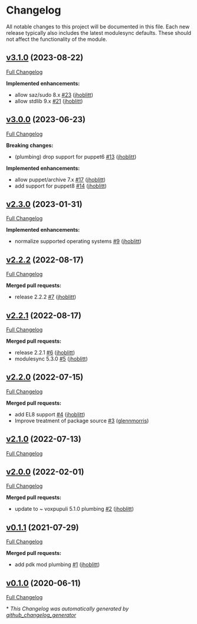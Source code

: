 # Changelog

All notable changes to this project will be documented in this file.
Each new release typically also includes the latest modulesync defaults.
These should not affect the functionality of the module.

## [v3.1.0](https://github.com/lsst-it/puppet-ccs_hcu/tree/v3.1.0) (2023-08-22)

[Full Changelog](https://github.com/lsst-it/puppet-ccs_hcu/compare/v3.0.0...v3.1.0)

**Implemented enhancements:**

- allow saz/sudo 8.x [\#23](https://github.com/lsst-it/puppet-ccs_hcu/pull/23) ([jhoblitt](https://github.com/jhoblitt))
- allow stdlib 9.x [\#21](https://github.com/lsst-it/puppet-ccs_hcu/pull/21) ([jhoblitt](https://github.com/jhoblitt))

## [v3.0.0](https://github.com/lsst-it/puppet-ccs_hcu/tree/v3.0.0) (2023-06-23)

[Full Changelog](https://github.com/lsst-it/puppet-ccs_hcu/compare/v2.3.0...v3.0.0)

**Breaking changes:**

- \(plumbing\) drop support for puppet6 [\#13](https://github.com/lsst-it/puppet-ccs_hcu/pull/13) ([jhoblitt](https://github.com/jhoblitt))

**Implemented enhancements:**

- allow puppet/archive 7.x [\#17](https://github.com/lsst-it/puppet-ccs_hcu/pull/17) ([jhoblitt](https://github.com/jhoblitt))
- add support for puppet8 [\#14](https://github.com/lsst-it/puppet-ccs_hcu/pull/14) ([jhoblitt](https://github.com/jhoblitt))

## [v2.3.0](https://github.com/lsst-it/puppet-ccs_hcu/tree/v2.3.0) (2023-01-31)

[Full Changelog](https://github.com/lsst-it/puppet-ccs_hcu/compare/v2.2.2...v2.3.0)

**Implemented enhancements:**

- normalize supported operating systems [\#9](https://github.com/lsst-it/puppet-ccs_hcu/pull/9) ([jhoblitt](https://github.com/jhoblitt))

## [v2.2.2](https://github.com/lsst-it/puppet-ccs_hcu/tree/v2.2.2) (2022-08-17)

[Full Changelog](https://github.com/lsst-it/puppet-ccs_hcu/compare/v2.2.1...v2.2.2)

**Merged pull requests:**

- release 2.2.2 [\#7](https://github.com/lsst-it/puppet-ccs_hcu/pull/7) ([jhoblitt](https://github.com/jhoblitt))

## [v2.2.1](https://github.com/lsst-it/puppet-ccs_hcu/tree/v2.2.1) (2022-08-17)

[Full Changelog](https://github.com/lsst-it/puppet-ccs_hcu/compare/v2.2.0...v2.2.1)

**Merged pull requests:**

- release 2.2.1 [\#6](https://github.com/lsst-it/puppet-ccs_hcu/pull/6) ([jhoblitt](https://github.com/jhoblitt))
- modulesync 5.3.0 [\#5](https://github.com/lsst-it/puppet-ccs_hcu/pull/5) ([jhoblitt](https://github.com/jhoblitt))

## [v2.2.0](https://github.com/lsst-it/puppet-ccs_hcu/tree/v2.2.0) (2022-07-15)

[Full Changelog](https://github.com/lsst-it/puppet-ccs_hcu/compare/v2.1.0...v2.2.0)

**Merged pull requests:**

- add EL8 support [\#4](https://github.com/lsst-it/puppet-ccs_hcu/pull/4) ([jhoblitt](https://github.com/jhoblitt))
- Improve treatment of package source [\#3](https://github.com/lsst-it/puppet-ccs_hcu/pull/3) ([glennmorris](https://github.com/glennmorris))

## [v2.1.0](https://github.com/lsst-it/puppet-ccs_hcu/tree/v2.1.0) (2022-07-13)

[Full Changelog](https://github.com/lsst-it/puppet-ccs_hcu/compare/v2.0.0...v2.1.0)

## [v2.0.0](https://github.com/lsst-it/puppet-ccs_hcu/tree/v2.0.0) (2022-02-01)

[Full Changelog](https://github.com/lsst-it/puppet-ccs_hcu/compare/v0.1.1...v2.0.0)

**Merged pull requests:**

- update to ~ voxpupuli 5.1.0 plumbing [\#2](https://github.com/lsst-it/puppet-ccs_hcu/pull/2) ([jhoblitt](https://github.com/jhoblitt))

## [v0.1.1](https://github.com/lsst-it/puppet-ccs_hcu/tree/v0.1.1) (2021-07-29)

[Full Changelog](https://github.com/lsst-it/puppet-ccs_hcu/compare/v0.1.0...v0.1.1)

**Merged pull requests:**

- add pdk mod plumbing [\#1](https://github.com/lsst-it/puppet-ccs_hcu/pull/1) ([jhoblitt](https://github.com/jhoblitt))

## [v0.1.0](https://github.com/lsst-it/puppet-ccs_hcu/tree/v0.1.0) (2020-06-11)

[Full Changelog](https://github.com/lsst-it/puppet-ccs_hcu/compare/ce1d752694fcad2943fe953bae5f392feabbcbeb...v0.1.0)



\* *This Changelog was automatically generated by [github_changelog_generator](https://github.com/github-changelog-generator/github-changelog-generator)*
